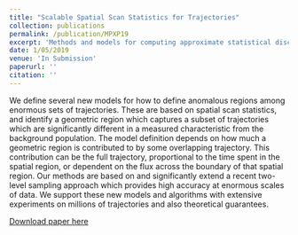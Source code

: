 ```yaml
---
title: "Scalable Spatial Scan Statistics for Trajectories"
collection: publications
permalink: /publication/MPXP19
excerpt: 'Methods and models for computing approximate statistical discrepancy over trajectory sets.'
date: 1/05/2019 
venue: 'In Submission'
paperurl: ''
citation: ''
---
```

We define several new models for how to define anomalous regions among enormous sets of trajectories.  These are based on spatial scan statistics, and identify a geometric region which captures a subset of trajectories which are significantly different in a measured characteristic from the background population.  The model definition depends on how much a geometric region is contributed to by some overlapping trajectory. This contribution can be the full trajectory, proportional to the time spent in the spatial region, or dependent on the flux across the boundary of that spatial region.  Our methods are based on and significantly extend a recent two-level sampling approach which provides high accuracy at enormous scales of data.  We support these new models and algorithms with extensive experiments on millions of trajectories and also theoretical guarantees. 


[Download paper here](https://arxiv.org/abs/1804.11287)


